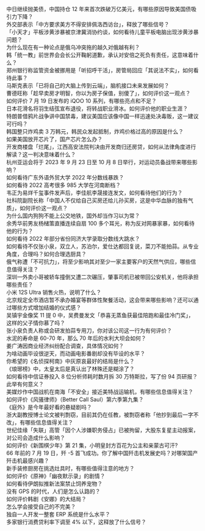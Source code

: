 中日继续抛美债，中国持仓 12 年来首次跌破万亿美元，有哪些原因导致美国债吸引力下降？  
外交部表示「中方要求美方不得安排佩洛西访台」，释放了哪些信号？  
「小天才」平板涉黄涉暴被京津冀消协约谈，如何看待儿童平板电脑出现涉黄涉暴问题？  
为什么现在有一种论点是俄乌冲突拖的越久对俄越有利？  
韩「统一教」前世界会会长公开鞠躬道歉，承认对安倍之死负有责任，这意味着什么？  
郑州银行称监管资金被挪用是「听招呼干活」，房管局回应「其说法不实」，如何看待此事？  
马斯克表示「已将自己的大脑上传到云端」，脑机接口未来发展如何？  
曹德旺称「趁早卖房才明智，你以为房子保值，别傻了」，如何评价这一观点？  
如何评价 7 月 19 日发布的 iQOO 10 系列，有哪些亮点和不足？  
日本花滑名将羽生结弦宣布退役，将转战职业滑冰。如何评价他的职业生涯？  
特朗普借鸦片战争讲中国禁毒，建议美国应该像中国一样迅速处决毒贩，这一建议可行吗？  
韩国整只炸鸡卖 3 万韩元，韩民众发起抵制，炸鸡价格过高的原因是什么？  
如果美国放开芯片了，国产芯片怎么办？  
开发商楼盘「烂尾」，江西高安法院判决由开发商归还房贷，如何从法律角度进行解读？这一判决意味着什么？  
杭州亚运会将于 2023 年 9 月 23 日至 10 月 8 日举行，对运动员备战带来哪些影响？  
如何看待广东外语外贸大学 2022 年分数线暴跌？  
如何看待 2022 高考很多 985 大学在河南断档？  
韦正为易烊千玺事件发声后，李佳航李晟接连发文，如何看待他们的行为？  
社科院副院长称「中国人不仅给自己买房还给儿孙买房，这是中华血脉的独有气质」，如何评价这一观点？  
为什么国内狗狗不能上公交地铁，国外却当作习以为常？  
余秀华前男友杨槠策直播连续自扇 100 多个耳光，称为反对网暴家暴，如何看待他的行为？  
如何看待 2022 年部分省份同济大学录取分数线大跳水？  
如何看待不仅张小泉，双立人，苏泊尔，爱仕达都回复说，菜刀不能拍蒜。从专业角度，合理吗？如何合理选厨具？  
俄气称遭「不可抗力」，将至少影响其对至少一家主要客户的天然气供应，哪些信息值得关注？  
深圳一外卖小哥被轿车撞倒又遭二次碾压，肇事司机已被带回公安机关，他将承担哪些责任？  
小米 12S Ultra 销售火热，说明了什么？  
北京规定全市酒店暂不承办婚宴等群体性聚餐活动，这会带来哪些影响？还可以通过哪些方式增加结婚的仪式感？  
吴镇宇金像奖 11 提 0 中，吴费曼发文「恭喜无蒸鱼获最佳陪跑和最佳冷门奖」，这样的父子情你慕了吗？  
张小泉负责人称或会研发拍蒜专用刀，你对该公司这一行为有何评价？  
水泥的寿命是 60-70 年，那么 70 年后的水利大坝会如何？  
姜广涛因商业经济纠纷配合调查，具体情况如何？  
为啥动画毕设很逆天，而动画电影番剧却没有毕设的水平？  
你希望的《名侦探柯南》中灰原哀最好的结局是什么？  
《琅琊榜》中，太皇太后是真认出了林殊还是糊涂了？  
如何看待中信证券投入 8 位分析师耗时数月拆 30 万特斯拉，写了份 94 页研报？ 此举有何意义？  
美媒炒作中国战机在南海「不安全」接近美特战运输机，有哪些信息值得关注？  
如何评价《风骚律师》（Better Call Saul）第六季第九集？  
《庭外》是今年最好看的悬疑剧吗？  
浙大副教授博士论文被判剽窃，目前其仍在任教，被剽窃者称「他抄到最后一字不改」，有哪些信息值得关注？  
世纪佳缘「失联」高管「因个人涉嫌职务侵占」已被拘留，大股东复星主动报案，对公司会造成什么影响？  
如何评价《新围棋少年》第 21 集，小明皇封方百花为公主和亲蒙古可汗?  
66 年前的 7 月 19 日，歼 -5 首飞成功。你了解中国歼击机发展史吗？对哪架国产歼击机最感兴趣？  
新手装修厨房在挑选灶具时，有哪些值得注意的地方？  
如何评价《原神》「幽夜默示录」的剧情？  
如何看待伊朗拟推新法案禁止饲养宠物？  
没有 GPS 的时代，人们是怎么认路的？  
如何评价韩剧《安娜》的大结局？  
怎么学会接受自己的不完美？  
独自一人开发一整套 ERP 系统是什么水平？  
多家银行消费贷利率下调至 4% 以下，这释放了什么信号？  
